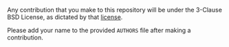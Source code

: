 Any contribution that you make to this repository will
be under the 3-Clause BSD License, as dictated by that
[license](https://opensource.org/licenses/BSD-3-Clause).

Please add your name to the provided `AUTHORS` file after making a contribution.

